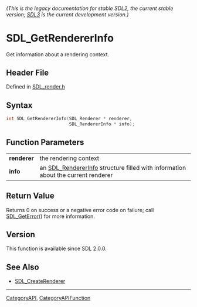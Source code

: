 ###### (This is the legacy documentation for stable SDL2, the current stable version; [SDL3](https://wiki.libsdl.org/SDL3/) is the current development version.)
# SDL_GetRendererInfo

Get information about a rendering context.

## Header File

Defined in [SDL_render.h](https://github.com/libsdl-org/SDL/blob/SDL2/include/SDL_render.h)

## Syntax

```c
int SDL_GetRendererInfo(SDL_Renderer * renderer,
                        SDL_RendererInfo * info);

```

## Function Parameters

|                  |                                                                                                      |
| ---------------- | ---------------------------------------------------------------------------------------------------- |
| **renderer**     | the rendering context                                                                                |
| **info**         | an [SDL_RendererInfo](SDL_RendererInfo) structure filled with information about the current renderer |

## Return Value

Returns 0 on success or a negative error code on failure; call
[SDL_GetError](SDL_GetError)() for more information.

## Version

This function is available since SDL 2.0.0.

## See Also

- [SDL_CreateRenderer](SDL_CreateRenderer)

----
[CategoryAPI](CategoryAPI), [CategoryAPIFunction](CategoryAPIFunction)

